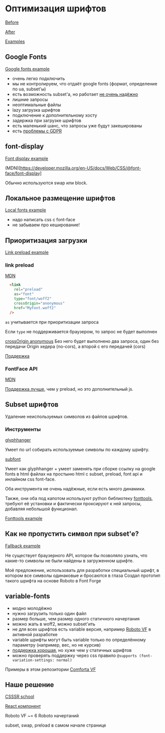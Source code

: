# Оптимизация шрифтов

[Before](http://s.csssr.ru/U02D248T6/2020-07-30-12-57-26-x90vw.mp4)

[After](http://s.csssr.ru/U02D248T6/2020-07-30-12-55-28-xta04.mp4)

[Examples](https://yankovsky.github.io/font-optimization/)


## Google Fonts

[Google fonts example](https://yankovsky.github.io/font-optimization/examples/1-google-fonts/index.html)

* очень легко подключить
* мы не контролируем, что отдаёт google fonts (формат, определение по ua, subset'ы)
* есть возможность subset'а, но работает [не очень надёжно](https://github.com/Munter/subfont/issues/109)
* лишние запросы
* неоптимальные файлы
* lazy загрузка шрифтов
* подключение к дополнительному хосту
* задержка при загрузке шрифтов
* есть маленький шанс, что запросы уже будут закешированы
* есть [проблемы с GDPR](https://github.com/google/fonts/issues/1495)



## font-display

[Font display example](https://yankovsky.github.io/font-optimization/examples/2-font-display/index.html)

(MDN)[https://developer.mozilla.org/en-US/docs/Web/CSS/@font-face/font-display]

Обычно используются swap или block.



## Локальное размещение шрифтов

[Local fonts example](https://yankovsky.github.io/font-optimization/examples/3-local-fonts/index.html)

* надо написать css с font-face
* не забываем про кеширование!



## Приоритизация загрузки

[Link preload example](https://yankovsky.github.io/font-optimization/examples/4-link-preload/index.html)

### link preload

[MDN](https://developer.mozilla.org/en-US/docs/Web/HTML/Preloading_content)

```html
  <link
    rel="preload"
    as="font"
    type="font/woff2"
    crossOrigin="anonymous"
    href="MyFont.woff2"
  />
```

`as` учитывается при приоритизации запроса

Если `type` не поддерживается браузером, то запрос не будет выполнен

[crossOrigin anonymous](https://developer.mozilla.org/en-US/docs/Web/HTML/Preloading_content#Cross-origin_fetches)
Без него будет выполнено два запроса, один без передачи Origin хедера (no-cors), а второй с его передачей (cors)

[Поддержка](https://caniuse.com/#feat=link-rel-preload)

### FontFace API

[MDN](https://developer.mozilla.org/en-US/docs/Web/API/FontFace)

[Поддержка лучше](https://caniuse.com/#feat=mdn-api_fontface), чем у preload, но это дополнительный js.



## Subset шрифтов

Удаление неиспользуемых символов из файлов шрифтов.

### Инструменты

[glyphhanger](https://github.com/filamentgroup/glyphhanger)

Умеет по url собирать используемые символы по каждому шрифту.

[subfont](https://github.com/Munter/subfont)

Умеет как glyphhanger + умеет заменять при сборке ссылку на google fonts в html файлах 
на простыню html с subset, preload, font api и инлайном css font-face. 

Оба инструмента не очень надёжные, если есть много динамики.

Также, они оба под капотом используют python библиотеку [fonttools](https://github.com/fonttools/fonttools),
требуют её установки и фактически проксируют к ней запросы, добавляя небольшой функционал.

[Fonttools example](https://yankovsky.github.io/font-optimization/examples/7-fonttools/index.html)

## Как не пропустить символ при subset'е?

[Fallback example](https://yankovsky.github.io/font-optimization/examples/6-fallback/index.html)

Не существует браузерного API, которое бы позволяло узнать,
что какие-то символы не были найдены в загруженном шрифте.

Моё предложение, использовать для разработки специальный шрифт,
в котором все символы одинаковые и бросаются в глаза
Создал прототип такого шрифта на основе Roboto в Font Forge



## variable-fonts

* модно молодёжно
* нужно загрузить только один файл
* размер больше, чем размер одного статичного начертания
* можно жать в woff2, можно subset'ить
* не для всех шрифтов есть variable версия, например [Roboto VF](https://github.com/TypeNetwork/Roboto) в активной разработке
* variable шрифты могут быть variable только по определённому параметру (например, вес, но не курсив)
* [поддержка хорошая](https://caniuse.com/#feat=variable-fonts), но хуже чем у статичных шрифтов
* можно проверять поддержку через css правило `@supports (font-variation-settings: normal)`

Примеры в этом репозитории [Comforta VF](fonts/Comfortaa/README.txt)


## Наше решение

[CSSSR school](https://font-optimization.new-school-landing.csssr.cloud/ru)

[React компонент](https://yankovsky.github.io/font-optimization/examples/7-our-react-solution/Fonts.jsx)

Roboto VF ~= 6 Roboto начертаний

subset, swap, preload в самом начале странице
